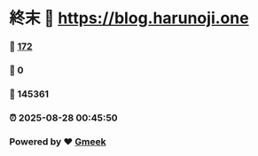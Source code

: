 # 終末 :link: https://blog.harunoji.one 
### :page_facing_up: [172](https://blog.harunoji.one/tag.html) 
### :speech_balloon: 0 
### :hibiscus: 145361 
### :alarm_clock: 2025-08-28 00:45:50 
### Powered by :heart: [Gmeek](https://github.com/Meekdai/Gmeek)
